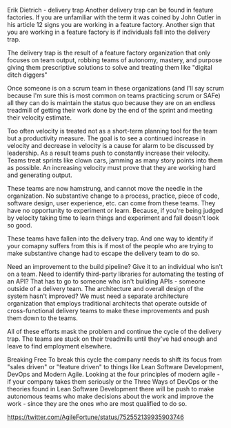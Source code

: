 

Erik Dietrich - delivery trap
Another delivery trap can be found in feature factories. If you are unfamiliar with the term it was coined by John Cutler in his article 12 signs you are working in a feature factory. Another sign that you are working in a feature factory is if individuals fall into the delivery trap.

The delivery trap is the result of a feature factory organization that only focuses on team output, robbing teams of autonomy, mastery, and purpose giving them prescriptive solutions to solve and treating them like "digital ditch diggers"

Once someone is on a scrum team in these organizations (and I'll say scrum because I'm sure this is most common on teams practicing scrum or SAFe) all they can do is maintain the status quo because they are on an endless treadmill of getting their work done by the end of the sprint and meeting their velocity estimate.

Too often velocity is treated not as a short-term planning tool for the team but a productivity measure. The goal is to see a continued increase in velocity and decrease in velocity is a cause for alarm to be discussed by leadership. As a result teams push to constantly increase their velocity. Teams treat sprints like clown cars, jamming as many story points into them as possible. An increasing velocity must prove that they are working hard and generating output.

These teams are now hamstrung, and cannot move the needle in the organization. No substantive change to a process, practice, piece of code, software design, user experience, etc. can come from these teams. They have no opportunity to experiment or learn. Because, if you're being judged by velocity taking time to learn things and experiment and fail doesn't look so good.

These teams have fallen into the delivery trap. And one way to identify if your comapny suffers from this is if most of the people who are trying to make substantive change had to escape the delivery team to do so.

Need an improvement to the build pipeline? Give it to an individual who isn't on a team. Need to identify third-party libraries for automating the testing of an API? That has to go to someone who isn't building APIs - someone outside of a delivery team. The architecture and overall design of the system hasn't improved? We must need a separate architecture organization that employs traditional architects that operate outside of cross-functional delivery teams to make these improvements and push them down to the teams.

All of these efforts mask the problem and continue the cycle of the delivery trap. The teams are stuck on their treadmills until they've had enough and leave to find employment elsewhere.

Breaking Free
To break this cycle the company needs to shift its focus from "sales driven" or "feature driven" to things like Lean Software Development, DevOps and Modern Agile. Looking at the four principles of modern agile - if your company takes them seriously or the Three Ways of DevOps or the theories found in Lean Software Development there will be push to make autonomous teams who make decisions about the work and improve the work - since they are the ones who are most qualified to do so.

https://twitter.com/AgileFortune/status/752552139935903746
